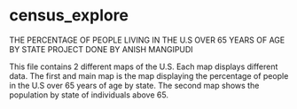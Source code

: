 # census_explore

THE PERCENTAGE OF PEOPLE LIVING IN THE U.S OVER 65 YEARS OF AGE BY STATE
PROJECT DONE BY ANISH MANGIPUDI

This file contains 2 different maps of the U.S. Each map displays different data. The first and main map
is the map displaying the percentage of people in the U.S over 65 years of age by state. The second map shows
the population by state of individuals above 65.
